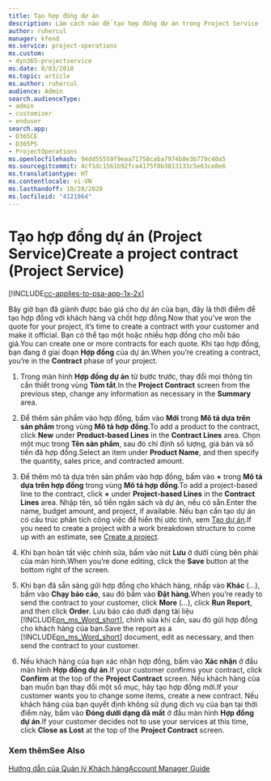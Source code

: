 ```yaml
---
title: Tạo hợp đồng dự án
description: Làm cách nào để tạo hợp đồng dự án trong Project Service
author: ruhercul
manager: kfend
ms.service: project-operations
ms.custom:
- dyn365-projectservice
ms.date: 8/03/2018
ms.topic: article
ms.author: ruhercul
audience: Admin
search.audienceType:
- admin
- customizer
- enduser
search.app:
- D365CE
- D365PS
- ProjectOperations
ms.openlocfilehash: 94dd55559f9eaa71758caba7974b0e3b779c40a5
ms.sourcegitcommit: 4cf1dc1561b92fca4175f0b3813133c5e63ce8e6
ms.translationtype: HT
ms.contentlocale: vi-VN
ms.lasthandoff: 10/28/2020
ms.locfileid: "4121964"
---
```

# <a name="create-a-project-contract-project-service"></a><span data-ttu-id="977af-103">Tạo hợp đồng dự án (Project Service)</span><span class="sxs-lookup"><span data-stu-id="977af-103">Create a project contract (Project Service)</span></span>

[!INCLUDE[cc-applies-to-psa-app-1x-2x](../includes/cc-applies-to-psa-app-1x-2x.md)]

<span data-ttu-id="977af-104">Bây giờ bạn đã giành được báo giá cho dự án của bạn, đây là thời điểm để tạo hợp đồng với khách hàng và chốt hợp đồng.</span><span class="sxs-lookup"><span data-stu-id="977af-104">Now that you’ve won the quote for your project, it’s time to create a contract with your customer and make it official.</span></span> <span data-ttu-id="977af-105">Bạn có thể tạo một hoặc nhiều hợp đồng cho mỗi báo giá.</span><span class="sxs-lookup"><span data-stu-id="977af-105">You can create one or more contracts for each quote.</span></span> <span data-ttu-id="977af-106">Khi tạo hợp đồng, bạn đang ở giai đoạn **Hợp đồng** của dự án.</span><span class="sxs-lookup"><span data-stu-id="977af-106">When you’re creating a contract, you’re in the **Contract** phase of your project.</span></span>  
  
1. <span data-ttu-id="977af-107">Trong màn hình **Hợp đồng dự án** từ bước trước, thay đổi mọi thông tin cần thiết trong vùng **Tóm tắt**.</span><span class="sxs-lookup"><span data-stu-id="977af-107">In the **Project Contract** screen from the previous step, change any information as necessary in the **Summary** area.</span></span>  
  
2. <span data-ttu-id="977af-108">Để thêm sản phẩm vào hợp đồng, bấm vào **Mới** trong **Mô tả dựa trên sản phẩm** trong vùng **Mô tả hợp đồng**.</span><span class="sxs-lookup"><span data-stu-id="977af-108">To add a product to the contract, click **New** under **Product-based Lines** in the **Contract Lines** area.</span></span> <span data-ttu-id="977af-109">Chọn một mục trong **Tên sản phẩm**, sau đó chỉ định số lượng, giá bán và số tiền đã hợp đồng.</span><span class="sxs-lookup"><span data-stu-id="977af-109">Select an item under **Product Name**, and then specify the quantity, sales price, and contracted amount.</span></span>  
  
3. <span data-ttu-id="977af-110">Để thêm mô tả dựa trên sản phẩm vào hợp đồng, bấm vào **+** trong **Mô tả dựa trên hợp đồng** trong vùng **Mô tả hợp đồng**.</span><span class="sxs-lookup"><span data-stu-id="977af-110">To add a project-based line to the contract, click **+** under **Project-based Lines** in the **Contract Lines** area.</span></span> <span data-ttu-id="977af-111">Nhập tên, số tiền ngân sách và dự án, nếu có sẵn.</span><span class="sxs-lookup"><span data-stu-id="977af-111">Enter the name, budget amount, and project, if available.</span></span> <span data-ttu-id="977af-112">Nếu bạn cần tạo dự án có cấu trúc phân tích công việc để hiển thị ước tính, xem [Tạo dự án](../psa/create-project.md).</span><span class="sxs-lookup"><span data-stu-id="977af-112">If you need to create a project with a work breakdown structure to come up with an estimate, see [Create a project](../psa/create-project.md).</span></span>  
  
4. <span data-ttu-id="977af-113">Khi bạn hoàn tất việc chỉnh sửa, bấm vào nút **Lưu** ở dưới cùng bên phải của màn hình.</span><span class="sxs-lookup"><span data-stu-id="977af-113">When you’re done editing, click the **Save** button at the bottom right of the screen.</span></span>  
  
5. <span data-ttu-id="977af-114">Khi bạn đã sẵn sàng gửi hợp đồng cho khách hàng, nhấp vào **Khác** (…), bấm vào **Chạy báo cáo**, sau đó bấm vào **Đặt hàng**.</span><span class="sxs-lookup"><span data-stu-id="977af-114">When you’re ready to send the contract to your customer, click **More** (…), click **Run Report**, and then click **Order**.</span></span> <span data-ttu-id="977af-115">Lưu báo cáo dưới dạng tài liệu [!INCLUDE[pn_ms_Word_short](../includes/pn-ms-word-short.md)], chỉnh sửa khi cần, sau đó gửi hợp đồng cho khách hàng của bạn.</span><span class="sxs-lookup"><span data-stu-id="977af-115">Save the report as a [!INCLUDE[pn_ms_Word_short](../includes/pn-ms-word-short.md)] document, edit as necessary, and then send the contract to your customer.</span></span>  
  
6. <span data-ttu-id="977af-116">Nếu khách hàng của bạn xác nhận hợp đồng, bấm vào **Xác nhận** ở đầu màn hình **Hợp đồng dự án**.</span><span class="sxs-lookup"><span data-stu-id="977af-116">If your customer confirms your contract, click **Confirm** at the top of the **Project Contract** screen.</span></span> <span data-ttu-id="977af-117">Nếu khách hàng của bạn muốn bạn thay đổi một số mục, hãy tạo hợp đồng mới.</span><span class="sxs-lookup"><span data-stu-id="977af-117">If your customer wants you to change some items, create a new contract.</span></span> <span data-ttu-id="977af-118">Nếu khách hàng của bạn quyết định không sử dụng dịch vụ của bạn tại thời điểm này, bấm vào **Đóng dưới dạng đã mất** ở đầu màn hình **Hợp đồng dự án**.</span><span class="sxs-lookup"><span data-stu-id="977af-118">If your customer decides not to use your services at this time, click **Close as Lost** at the top of the **Project Contract** screen.</span></span>  
  
### <a name="see-also"></a><span data-ttu-id="977af-119">Xem thêm</span><span class="sxs-lookup"><span data-stu-id="977af-119">See Also</span></span>  
 [<span data-ttu-id="977af-120">Hướng dẫn của Quản lý Khách hàng</span><span class="sxs-lookup"><span data-stu-id="977af-120">Account Manager Guide</span></span>](../psa/account-manager-guide.md)
